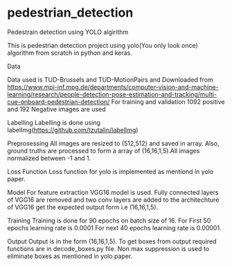 # pedestrian_detection
Pedestrain detection using YOLO algirithm

This is pedestrian detection project using yolo(You only look once) algorithm from scratch in python and keras.

Data

Data used is TUD-Brussels and TUD-MotionPairs and Downloaded from https://www.mpi-inf.mpg.de/departments/computer-vision-and-machine-learning/research/people-detection-pose-estimation-and-tracking/multi-cue-onboard-pedestrian-detection/
For training and validation 1092 positive and 192 Negative images are used

Labelling
Labelling is done using labelImg(https://github.com/tzutalin/labelImg)

Preprosessing
All images are resized to (512,512) and saved in array. Also, ground truths are processed to form a array of (16,16,1,5).All images normalized between -1 and 1.

Loss Function
Loss function for yolo is implemented as mentiond in yolo paper.

Model
For feature extraction VGG16 model is used. Fully connected layers of VGG16 are removed and two conv layers are added to the architechture of VGG16 get the expected output form i.e (16,16,1,5).

Training
Training is done for 90 epochs on batch size of 16.
For First 50 epochs learning rate is 0.0001
For next 40 epochs learning rate is 0.00001.

Output
Output is in the form (16,16,1,5). To get boxes from output required functions are in decode_boxes.py file. Non max suppression is used to eliminate boxes as mentioned in yolo paper.
